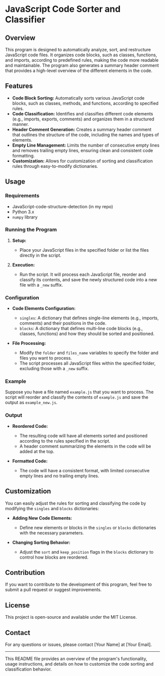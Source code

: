 # JavaScript Code Sorter and Classifier

## Overview

This program is designed to automatically analyze, sort, and restructure JavaScript code files. It organizes code blocks, such as classes, functions, and imports, according to predefined rules, making the code more readable and maintainable. The program also generates a summary header comment that provides a high-level overview of the different elements in the code.  

## Features

- **Code Block Sorting:** Automatically sorts various JavaScript code blocks, such as classes, methods, and functions, according to specified rules.  
- **Code Classification:** Identifies and classifies different code elements (e.g., imports, exports, comments) and organizes them in a structured manner.  
- **Header Comment Generation:** Creates a summary header comment that outlines the structure of the code, including the names and types of elements.  
- **Empty Line Management:** Limits the number of consecutive empty lines and removes trailing empty lines, ensuring clean and consistent code formatting.  
- **Customization:** Allows for customization of sorting and classification rules through easy-to-modify dictionaries.  

## Usage

### Requirements

- JavaScript-code-structure-detection (in my repo)  
- Python 3.x
- `numpy` library

### Running the Program

1. **Setup:**
   - Place your JavaScript files in the specified folder or list the files directly in the script.

2. **Execution:**
   - Run the script. It will process each JavaScript file, reorder and classify its contents, and save the newly structured code into a new file with a `_new` suffix.

### Configuration

- **Code Elements Configuration:**
  - `singles`: A dictionary that defines single-line elements (e.g., imports, comments) and their positions in the code.
  - `blocks`: A dictionary that defines multi-line code blocks (e.g., classes, functions) and how they should be sorted and positioned.

- **File Processing:**
  - Modify the `folder` and `files_name` variables to specify the folder and files you want to process.
  - The script processes all JavaScript files within the specified folder, excluding those with a `_new` suffix.

### Example

Suppose you have a file named `example.js` that you want to process. The script will reorder and classify the contents of `example.js` and save the output as `example_new.js`.

### Output

- **Reordered Code:**
  - The resulting code will have all elements sorted and positioned according to the rules specified in the script.
  - A header comment summarizing the elements in the code will be added at the top.

- **Formatted Code:**
  - The code will have a consistent format, with limited consecutive empty lines and no trailing empty lines.

## Customization

You can easily adjust the rules for sorting and classifying the code by modifying the `singles` and `blocks` dictionaries:

- **Adding New Code Elements:**
  - Define new elements or blocks in the `singles` or `blocks` dictionaries with the necessary parameters.
  
- **Changing Sorting Behavior:**
  - Adjust the `sort` and `keep_position` flags in the `blocks` dictionary to control how blocks are reordered.

## Contribution

If you want to contribute to the development of this program, feel free to submit a pull request or suggest improvements.

## License

This project is open-source and available under the MIT License. 

## Contact

For any questions or issues, please contact [Your Name] at [Your Email].

---

This README file provides an overview of the program's functionality, usage instructions, and details on how to customize the code sorting and classification behavior.
